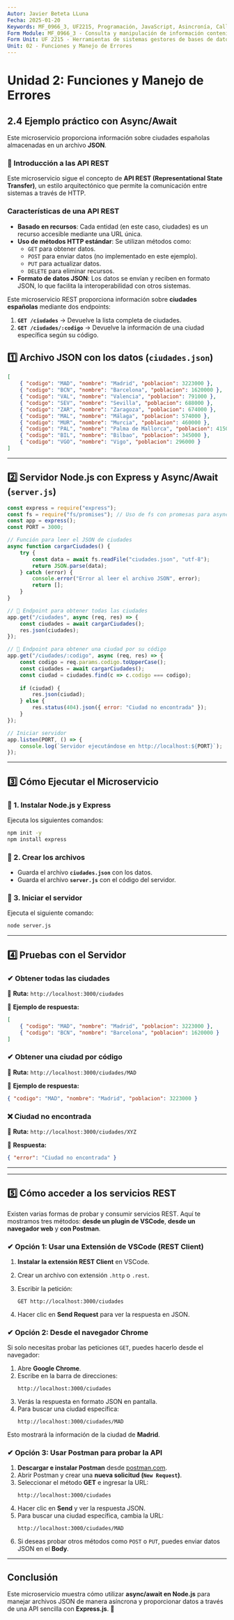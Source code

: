 ```yaml
---
Autor: Javier Beteta LLuna
Fecha: 2025-01-20
Keywords: MF_0966_3, UF2215, Programación, JavaScript, Asincronía, Callbacks, Promesas, Async/Await
Form Module: MF_0966_3 - Consulta y manipulación de información contenida en gestores de datos
Form Unit: UF 2215 - Herramientas de sistemas gestores de bases de datos. Pasarelas y medios de conexión
Unit: 02 - Funciones y Manejo de Errores
---
```


# **Unidad 2: Funciones y Manejo de Errores**

## **2.4 Ejemplo práctico con Async/Await**

Este microservicio proporciona información sobre ciudades españolas almacenadas en un archivo **JSON**.

### **📌 Introducción a las API REST**

Este microservicio sigue el concepto de **API REST (Representational State Transfer)**, un estilo arquitectónico que permite la comunicación entre sistemas a través de HTTP. 

### **Características de una API REST**
- **Basado en recursos**: Cada entidad (en este caso, ciudades) es un recurso accesible mediante una URL única.
- **Uso de métodos HTTP estándar**: Se utilizan métodos como:
  - `GET` para obtener datos.
  - `POST` para enviar datos (no implementado en este ejemplo).
  - `PUT` para actualizar datos.
  - `DELETE` para eliminar recursos.
- **Formato de datos JSON**: Los datos se envían y reciben en formato JSON, lo que facilita la interoperabilidad con otros sistemas.

Este microservicio REST proporciona información sobre **ciudades españolas** mediante dos endpoints:

1. **`GET /ciudades`** → Devuelve la lista completa de ciudades.
2. **`GET /ciudades/:codigo`** → Devuelve la información de una ciudad específica según su código.

## **1️⃣ Archivo JSON con los datos (`ciudades.json`)**

```json linenums="1" title="ciudades.json"
[
    { "codigo": "MAD", "nombre": "Madrid", "poblacion": 3223000 },
    { "codigo": "BCN", "nombre": "Barcelona", "poblacion": 1620000 },
    { "codigo": "VAL", "nombre": "Valencia", "poblacion": 791000 },
    { "codigo": "SEV", "nombre": "Sevilla", "poblacion": 688000 },
    { "codigo": "ZAR", "nombre": "Zaragoza", "poblacion": 674000 },
    { "codigo": "MAL", "nombre": "Málaga", "poblacion": 574000 },
    { "codigo": "MUR", "nombre": "Murcia", "poblacion": 460000 },
    { "codigo": "PAL", "nombre": "Palma de Mallorca", "poblacion": 415000 },
    { "codigo": "BIL", "nombre": "Bilbao", "poblacion": 345000 },
    { "codigo": "VGO", "nombre": "Vigo", "poblacion": 296000 }
]
```

---

## **2️⃣ Servidor Node.js con Express y Async/Await (`server.js`)**

```javascript linenums="1" title="server.js"
const express = require("express");
const fs = require("fs/promises"); // Uso de fs con promesas para async/await
const app = express();
const PORT = 3000;

// Función para leer el JSON de ciudades
async function cargarCiudades() {
    try {
        const data = await fs.readFile("ciudades.json", "utf-8");
        return JSON.parse(data);
    } catch (error) {
        console.error("Error al leer el archivo JSON", error);
        return [];
    }
}

// 📌 Endpoint para obtener todas las ciudades
app.get("/ciudades", async (req, res) => {
    const ciudades = await cargarCiudades();
    res.json(ciudades);
});

// 📌 Endpoint para obtener una ciudad por su código
app.get("/ciudades/:codigo", async (req, res) => {
    const codigo = req.params.codigo.toUpperCase();
    const ciudades = await cargarCiudades();
    const ciudad = ciudades.find(c => c.codigo === codigo);
    
    if (ciudad) {
        res.json(ciudad);
    } else {
        res.status(404).json({ error: "Ciudad no encontrada" });
    }
});

// Iniciar servidor
app.listen(PORT, () => {
    console.log(`Servidor ejecutándose en http://localhost:${PORT}`);
});
```

---

## **3️⃣ Cómo Ejecutar el Microservicio**

### **📌 1. Instalar Node.js y Express**
Ejecuta los siguientes comandos:
```sh
npm init -y
npm install express
```

### **📌 2. Crear los archivos**
- Guarda el archivo **`ciudades.json`** con los datos.
- Guarda el archivo **`server.js`** con el código del servidor.

### **📌 3. Iniciar el servidor**
Ejecuta el siguiente comando:
```sh
node server.js
```

---

## **4️⃣ Pruebas con el Servidor**

### **✔ Obtener todas las ciudades**
📌 **Ruta:** `http://localhost:3000/ciudades`

📌 **Ejemplo de respuesta:**
```json
[
    { "codigo": "MAD", "nombre": "Madrid", "poblacion": 3223000 },
    { "codigo": "BCN", "nombre": "Barcelona", "poblacion": 1620000 }
]
```

### **✔ Obtener una ciudad por código**
📌 **Ruta:** `http://localhost:3000/ciudades/MAD`

📌 **Ejemplo de respuesta:**
```json
{ "codigo": "MAD", "nombre": "Madrid", "poblacion": 3223000 }
```

### **❌ Ciudad no encontrada**
📌 **Ruta:** `http://localhost:3000/ciudades/XYZ`

📌 **Respuesta:**
```json
{ "error": "Ciudad no encontrada" }
```

---

---

## **5️⃣ Cómo acceder a los servicios REST**

Existen varias formas de probar y consumir servicios REST. Aquí te mostramos tres métodos: **desde un plugin de VSCode**, **desde un navegador web** y **con Postman**.

### **✔ Opción 1: Usar una Extensión de VSCode (REST Client)**

1. **Instalar la extensión REST Client** en VSCode.
2. Crear un archivo con extensión `.http` o `.rest`.
3. Escribir la petición:

   ```http
   GET http://localhost:3000/ciudades
   ```

4. Hacer clic en **Send Request** para ver la respuesta en JSON.

### **✔ Opción 2: Desde el navegador Chrome**

Si solo necesitas probar las peticiones `GET`, puedes hacerlo desde el navegador:

1. Abre **Google Chrome**.
2. Escribe en la barra de direcciones:
   ```
   http://localhost:3000/ciudades
   ```
3. Verás la respuesta en formato JSON en pantalla.
4. Para buscar una ciudad específica:
   ```
   http://localhost:3000/ciudades/MAD
   ```

Esto mostrará la información de la ciudad de **Madrid**.

### **✔ Opción 3: Usar Postman para probar la API**

1. **Descargar e instalar Postman** desde [postman.com](https://www.postman.com/).
2. Abrir Postman y crear una **nueva solicitud (`New Request`)**.
3. Seleccionar el método **GET** e ingresar la URL:
   ```
   http://localhost:3000/ciudades
   ```
4. Hacer clic en **Send** y ver la respuesta JSON.
5. Para buscar una ciudad específica, cambia la URL:
   ```
   http://localhost:3000/ciudades/MAD
   ```
6. Si deseas probar otros métodos como `POST` o `PUT`, puedes enviar datos JSON en el **Body**.

---


## **Conclusión**
Este microservicio muestra cómo utilizar **async/await en Node.js** para manejar archivos JSON de manera asíncrona y proporcionar datos a través de una API sencilla con **Express.js**. 🚀
